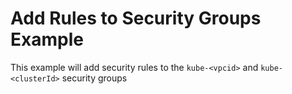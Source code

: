 # Add Rules to Security Groups Example

This example will add security rules to the `kube-<vpcid>` and `kube-<clusterId>` security groups

